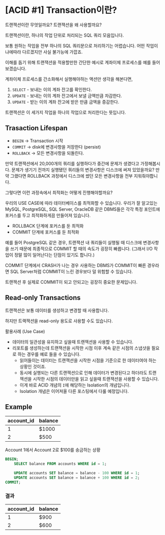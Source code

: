 # [ACID #1] Transaction이란?

트랜잭션이란 무엇일까요? 트랜잭션을 왜 사용할까요?

트랜잭션이란, 하나의 작업 단위로 처리되는 SQL 쿼리 모음입니다.

보통 원하는 작업을 전부 하나의 SQL 쿼리문으로 처리하기는 어렵습니다. 어떤 작업이냐에따라 다르겠지만 사실 불가능에 가깝죠.

이해를 돕기 위해 트랜잭션을 적용할만한 간단한 예시로 계좌이체 프로세스를 예를 들어보겠습니다.

계좌이체 프로세스를 간소화해서 실행해야하는 액션만 생각을 해본다면,

1. `SELECT` - 보내는 이의 계좌 잔고를 확인한다.
2. `UPDATE` - 보내는 이의 계좌 잔고에서 보낼 금액만큼 차감한다.
3. `UPDATE` - 받는 이의 계좌 잔고에 받은 만큼 금액을 증감한다.

트랜잭션은 이 세가지 작업을 하나의 작업으로 처리한다는 뜻입니다.

## Trasaction Lifespan

- `BEGIN` → Transaction 시작
- `COMMIT` → disk에 변경사항을 저장한다 (persist)
- `ROLLBACK` → 모든 변경사항을 되돌린다.
  
만약 트랜잭션에서 20,000개의 쿼리를 실행하다가 중간에 문제가 생겼다고 가정해봅시다. 문제가 생기기 전까지 실행됐던 쿼리들의 변경사항은 디스크에 써져 있었을까요? 만약 그랬다면 ROLLBACK 과정에서 디스크에 썼던 모든 변경사항을 전부 지워줘야합니다.

그렇다면 이런 과정속에서 최적화는 어떻게 진행해야할까요?

우리의 USE CASE에 따라 데이터베이스를 최적화할 수 있습니다. 우리가 잘 알고있는 MySQL, PostgreSQL, SQL Server, OracleDB 같은 DBMS들은 각각 특정 포인트에 포커스를 두고 최적화하게끔 만들어져 있습니다.

- ROLLBACK 단계에 포커스를 둔 최적화
- COMMIT 단계에 포커스를 둔 최적화

예를 들어 PostgreSQL 같은 경우, 트랜잭션 내 쿼리들이 실행될 때 디스크에 변경사항을 쓰기 때문에 최종적으로 COMMIT 할 때의 속도가 굉장히 빠릅니다. (그래서 I/O 작업이 정말 많이 일어난다는 단점이 있기도 합니다.)

COMMIT 단계에서 CRASH가 나는 경우 사용하는 DBMS가 COMMIT이 빠른 경우라면 SQL Server처럼 COMMIT이 느린 경우보다 덜 위험할 수 있습니다.

트랜잭션 후 실제로 COMMIT이 되고 안되고는 굉장히 중요한 문제입니다.

## Read-only Transactions

트랜잭션은 보통 데이터를 생성하고 변경할 때 사용합니다.

하지만 트랙잭션을 read-only 용도로 사용할 수도 있습니다.

활용사례 (Use Case)
- 데이터의 일관성을 유지하고 싶을때 트랜잭션을 사용할 수 있습니다.
- 리포트를 생성하는데 트랜잭션을 시작한 시점 이후 계속 같은 시점의 스냅샷을 필요로 하는 경우를 예로 들을 수 있습니다.
  - 읽어들이는 데이터는 트랜잭션을 시작한 시점을 기준으로 한 데이터여야 하는 상황인 것이죠.
  - 동시에 실행되는 다른 트랜잭션으로 인해 데이터가 변경된다고 하더라도 트랜잭션을 시작한 시점의 데이터만을 읽고 싶을때 트랜잭션을 사용할 수 있습니다.
  - 이게 바로 ACID 개념의 `I`에 해당하는 Isolation의 개념입니다.
  - Isolation 개념은 이어져올 다른 포스팅에서 다룰 예정입니다.

## Example

| account_id | balance |
|------------|---------|
| 1          | $1000   |
| 2          | $500    |

Account 1에서 Account 2로 $100를 송금하는 상황

```sql
BEGIN;
    SELECT balance FROM accounts WHERE id = 1;
    
    UPDATE accounts SET balance = balance - 100 WHERE id = 1;
    UPDATE accounts SET balance = balance + 100 WHERE id = 2;
COMMIT;
```

### 결과
| account_id | balance |
|------------|---------|
| 1          | $900    |
| 2          | $600    |
